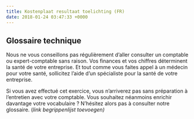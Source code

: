```yaml
---
title: Kostenplaat resultaat toelichting (FR)
date: 2018-01-24 03:47:33 +0000
---
```

## Glossaire technique

Nous ne vous conseillons pas régulièrement d’aller consulter un comptable ou expert-comptable sans raison. Vos finances et vos chiffres déterminent la santé de votre entreprise. Et tout comme vous faites appel à un médecin pour votre santé, sollicitez l’aide d’un spécialiste pour la santé de votre entreprise.

Si vous avez effectué cet exercice, vous n’arriverez pas sans préparation à l’entretien avec votre comptable. Vous souhaitez néanmoins enrichir davantage votre vocabulaire ? N’hésitez alors pas à consulter notre glossaire. (_link begrippenlijst toevoegen)_